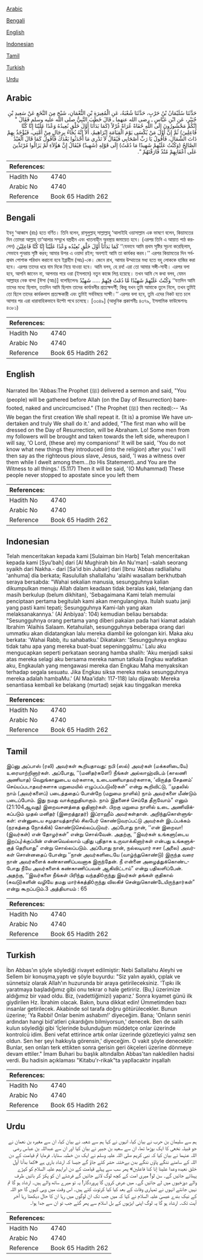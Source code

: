 [Arabic](#arabic)

[Bengali](#bengali)

[English](#english)

[Indonesian](#indonesian)

[Tamil](#tamil)

[Turkish](#turkish)

[Urdu](#urdu)

## Arabic


<div dir="rtl" lang="ar" style={{fontSize:'larger',backgroundColor:'#f8f9fa',padding:20}}>
حَدَّثَنَا سُلَيْمَانُ بْنُ حَرْبٍ، حَدَّثَنَا شُعْبَةُ، عَنِ الْمُغِيرَةِ بْنِ النُّعْمَانِ، شَيْخٍ مِنَ النَّخَعِ عَنْ سَعِيدِ بْنِ جُبَيْرٍ، عَنِ ابْنِ عَبَّاسٍ ـ رضى الله عنهما ـ قَالَ خَطَبَ النَّبِيُّ صلى الله عليه وسلم فَقَالَ ‏"‏ إِنَّكُمْ مَحْشُورُونَ إِلَى اللَّهِ حُفَاةً عُرَاةً غُرْلاً ‏(‏كَمَا بَدَأْنَا أَوَّلَ خَلْقٍ نُعِيدُهُ وَعْدًا عَلَيْنَا إِنَّا كُنَّا فَاعِلِينَ‏)‏ ثُمَّ إِنَّ أَوَّلَ مَنْ يُكْسَى يَوْمَ الْقِيَامَةِ إِبْرَاهِيمُ، أَلاَ إِنَّهُ يُجَاءُ بِرِجَالٍ مِنْ أُمَّتِي، فَيُؤْخَذُ بِهِمْ ذَاتَ الشِّمَالِ، فَأَقُولُ يَا رَبِّ أَصْحَابِي فَيُقَالُ لاَ تَدْرِي مَا أَحْدَثُوا بَعْدَكَ فَأَقُولُ كَمَا قَالَ الْعَبْدُ الصَّالِحُ ‏(‏وَكُنْتُ عَلَيْهِمْ شَهِيدًا مَا دُمْتُ‏)‏ إِلَى قَوْلِهِ ‏(‏شَهِيدٌ‏)‏ فَيُقَالُ إِنَّ هَؤُلاَءِ لَمْ يَزَالُوا مُرْتَدِّينَ عَلَى أَعْقَابِهِمْ مُنْذُ فَارَقْتَهُمْ ‏"‏‏.‏
</div>
<div style={{backgroundColor:'#f8f9fa',padding:20, marginBottom: 10}}><table> <thead> <tr> <th>References:</th> <th></th> </tr> </thead> <tbody><tr><td>Hadith No</td><td>4740</td></tr><tr><td>Arabic No</td><td>4740</td></tr><tr><td>Reference</td><td>Book 65 Hadith 262</td></tr></tbody></table></div>

## Bengali


<div dir="ltr" lang="bn" style={{fontSize:'larger',backgroundColor:'#f8f9fa',padding:20}}>
ইবনু ‘আব্বাস (রাঃ) হতে বর্ণিত। তিনি বলেন, রাসূলুল্লাহ্ সাল্লাল্লাহু ‘আলাইহি ওয়াসাল্লাম এক ভাষণে বলেন, কিয়ামতের দিন তোমরা আল্লাহ্ তা‘আলার সম্মুখে বস্ত্রহীন এবং খাতনাহীন অবস্থায় জমায়েত হবে। (এরপর তিনি এ আয়াত পাঠ করলেন) كَمَا بَدَأْنَآ أَوَّلَ خَلْقٍ نُعِيْدُه وَعْدًا عَلَيْنَآ إِنَّا كُنَّا فَاعِلِيْنَ ‘‘যেভাবে আমি প্রথম সৃষ্টির সূচনা করেছিলাম, সেভাবে পুনরায় সৃষ্টি করব; আমার উপর এ ওয়াদা রইল; অবশ্যই আমি তা কার্যকর করব।’’ এরপর কিয়ামতের দিন সর্বপ্রথম পোশাক পরিধান করানো হবে ইব্রাহীম (আঃ)-কে। জেনে রাখ, আমার উম্মাতের মধ্য হতে বহু লোককে হাজির করা হবে। এরপর তাদের ধরে বাম দিকে নিয়ে যাওয়া হবে। আমি বলব, হে রব! এরা তো আমার সঙ্গী-সাথী। এরপর বলা হবে, আপনি জানেন না, আপনার পরে ওরা (ইসলামে) নতুন কাজে লিপ্ত হয়েছে। তখন আমি সে কথা বলব, যেমন আল্লাহর নেক বান্দা [ঈসা (আঃ)] বলেছিলেনঃ وَكُنْتُ عَلَيْهِمْ شَهِيْدًا مَّا دُمْتُ فِيْهِمْ ..... شَهِيْدٌ ‘‘যতদিন আমি তাদের মধ্যে ছিলাম, ততদিন আমি ছিলাম তাদের কার্যাবলীর প্রত্যক্ষদর্শী; কিন্তু যখন তুমি আমাকে তুলে নিলে, তখন তুমিই তো ছিলে তাদের কার্যকলাপ প্রত্যক্ষকারী এবং তুমিই সর্ববিষয়ে সাক্ষী।’’ এরপর বলা হবে, তুমি এদের নিকট হতে চলে আসার পর এরা ধারাবাহিকভাবে উল্টো পথে চলেছে। [৩৩৪৯] (আধুনিক প্রকাশনীঃ ৪৩৭৯, ইসলামিক ফাউন্ডেশনঃ ৪৩৮১)
</div>
<div style={{backgroundColor:'#f8f9fa',padding:20, marginBottom: 10}}><table> <thead> <tr> <th>References:</th> <th></th> </tr> </thead> <tbody><tr><td>Hadith No</td><td>4740</td></tr><tr><td>Arabic No</td><td>4740</td></tr><tr><td>Reference</td><td>Book 65 Hadith 262</td></tr></tbody></table></div>

## English


<div dir="ltr" lang="en" style={{fontSize:'larger',backgroundColor:'#f8f9fa',padding:20}}>
Narrated Ibn 'Abbas:The Prophet (ﷺ) delivered a sermon and said, "You (people) will be gathered before Allah (on the Day of Resurrection) bare-footed, naked and uncircumcised." (The Prophet (ﷺ) then recited):-- 'As We began the first creation We shall repeat it. (It is) a promise We have undertaken and truly We shall do it.' and added, "The first man who will be dressed on the Day of Resurrection, will be Abraham. Lo! Some men from my followers will be brought and taken towards the left side, whereupon I will say, 'O Lord, (these are) my companions!' It will be said, 'You do not know what new things they introduced (into the religion) after you.' I will then say as the righteous pious slave, Jesus, said, 'I was a witness over them while I dwelt among them...(to His Statement)..and You are the Witness to all things.' (5.117) Then it will be said, '(O Muhammad) These people never stopped to apostate since you left them
</div>
<div style={{backgroundColor:'#f8f9fa',padding:20, marginBottom: 10}}><table> <thead> <tr> <th>References:</th> <th></th> </tr> </thead> <tbody><tr><td>Hadith No</td><td>4740</td></tr><tr><td>Arabic No</td><td>4740</td></tr><tr><td>Reference</td><td>Book 65 Hadith 262</td></tr></tbody></table></div>

## Indonesian


<div dir="ltr" lang="id" style={{fontSize:'larger',backgroundColor:'#f8f9fa',padding:20}}>
Telah menceritakan kepada kami [Sulaiman bin Harb] Telah menceritakan kepada kami [Syu'bah] dari [Al Mughirah bin An Nu'man] -salah seorang syaikh dari Nakha.- dari [Sa'id bin Jubair] dari [Ibnu 'Abbas radliallahu 'anhuma] dia berkata; Rasulullah shallallahu 'alaihi wasallam berkhutbah seraya bersabda: "Wahai sekalian manusia, sesungguhnya kalian dikumpulkan menuju Allah dalam keadaan tidak beralas kaki, telanjang dan masih berkulup (belum dikhitan), 'Sebagaimana Kami telah memulai penciptaan pertama begitulah kami akan mengulanginya. Itulah suatu janji yang pasti kami tepati; Sesungguhnya Kami-lah yang akan melaksanakannya.' (Al Anbiyaa': 104) kemudian beliau bersabda: "Sesungguhnya orang pertama yang diberi pakaian pada hari kiamat adalah Ibrahim 'Alaihis Salaam. Ketahuilah, sesungguhnya beberapa orang dari ummatku akan didatangkan lalu mereka diambil ke golongan kiri. Maka aku berkata: 'Wahai Rabb, itu sahabatku.' Dikatakan: 'Sesungguhnya engkau tidak tahu apa yang mereka buat-buat sepeninggalmu.' Lalu aku mengucapkan seperti perkataan seorang hamba shalih: 'Aku menjadi saksi atas mereka selagi aku bersama mereka namun tatkala Engkau wafatkan aku, Engkaulah yang mengawasi mereka dan Engkau Maha menyaksikan terhadap segala sesuatu. Jika Engkau siksa mereka maka sesungguhnya mereka adalah hambaMu.' (Al Maa'idah: 117-118) lalu dijawab: Mereka senantiasa kembali ke belakang (murtad) sejak kau tinggalkan mereka
</div>
<div style={{backgroundColor:'#f8f9fa',padding:20, marginBottom: 10}}><table> <thead> <tr> <th>References:</th> <th></th> </tr> </thead> <tbody><tr><td>Hadith No</td><td>4740</td></tr><tr><td>Arabic No</td><td>4740</td></tr><tr><td>Reference</td><td>Book 65 Hadith 262</td></tr></tbody></table></div>

## Tamil


<div dir="ltr" lang="ta" style={{fontSize:'larger',backgroundColor:'#f8f9fa',padding:20}}>
இப்னு அப்பாஸ் (ரலி) அவர்கள் கூறியதாவது: நபி (ஸல்) அவர்கள் (மக்களிடையே) உரையாற்றினார்கள். அப்போது, ‘‘(மனிதர்களே!) நீங்கள் அல்லாஹ்விடம் (காலணி அணியாத) வெறுங்காலுடைய வர்களாக, உடையணியாதவர்களாக, ‘விருத்த சேதனம்’ செய்யப்படாதவர்களாக மறுமையில் எழுப்பப்படுவீர்கள்” என்று கூறிவிட்டு, ‘‘முதலில் நாம் (அவர்களைப்) படைத்ததைப் போன்றே (மறுமை நாளில்) நாம் அவர்களை மீண்டும் படைப்போம். இது நமது வாக்குறுதியாகும். நாம் இதனைச் செய்தே தீருவோம்” எனும் (21:104ஆவது) இறைவசனத்தை ஓதினார்கள். பிறகு மறுமை நாளில் உடை அணிவிக்கப்படும் முதல் மனிதர் (இறைத்தூதர்) இப்ராஹீம் அவர்கள்தான். அறிந்துகொள்ளுங்கள்: என்னுடைய சமுதாயத்தாரில் சிலபேர் கொண்டுவரப்பட்டு அவர்கள் இடப்பக்கம் (நரகத்தை நோக்கிக்) கொண்டுசெல்லப்படுவர். அப்போது நான், ‘‘என் இறைவா! (இவர்கள்) என் தோழர்கள்” என்று சொல்வேன். அதற்கு, ‘‘இவர்கள் உங்களு(டைய இறப்பு)க்குப்பின் என்னவெல்லாம் புதிது புதிதாக உருவாக்கினார்கள் என்பது உங்களுக்குத் தெரியாது” என்று சொல்லப்படும். அப்போது நான், நல்லடியார் ஈசா (அலை) அவர்கள் சொன்னதைப் போன்று ‘‘நான் அவர்களிடையே (வாழ்ந்துகொண்டு) இருந்த வரை நான் அவர்களைக் கண்காணிப்பவனாக இருந்தேன். நீ என்னை அழைத்துக்கொண்டபோது நீயே அவர்களைக் கண்காணிப்பவன் ஆகிவிட்டாய்” என்று பதிலளிப்பேன். அதற்கு, ‘‘இவர்களை நீங்கள் பிரிந்து வந்ததிóருந்து இவர்கள் தங்கள் குதிகால் (சுவடு)களின் வழியே தமது மார்க்கத்திóருந்து விலகிச் சென்றுகொண்டேயிருந்தார்கள்” என்று கூறப்படும்.3 அத்தியாயம் : 65
</div>
<div style={{backgroundColor:'#f8f9fa',padding:20, marginBottom: 10}}><table> <thead> <tr> <th>References:</th> <th></th> </tr> </thead> <tbody><tr><td>Hadith No</td><td>4740</td></tr><tr><td>Arabic No</td><td>4740</td></tr><tr><td>Reference</td><td>Book 65 Hadith 262</td></tr></tbody></table></div>

## Turkish


<div dir="ltr" lang="tr" style={{fontSize:'larger',backgroundColor:'#f8f9fa',padding:20}}>
İbn Abbas'ın şöyle söylediği rivayet edilmiştir: Nebi Sallallahu Aleyhi ve Sellem bir konuşma,yaptı ve şöyle buyurdu: "Siz yalın ayaklı, çıplak ve sünnetsiz olarak Allah'ın huzurunda bir araya getirileceksiniz. 'Tıpkı ilk yaratmaya başladığımız gibi onu tekrar o hale getiririz. (Bu,) üzerimize aldığımız bir vaad oldu. Biz, (vadettiğimizi) yaparız.' Sonra kıyamet günü ilk giydirilen Hz. İbrahim olacak. Bakın, buna dikkat edin! Ümmetimden bazı insanlar getirilecek. Akabinde sol tarafa doğru götürülecekler. Bunun üzerine; 'Ya Rabbi! Onlar benim ashabım!' diyeceğim. Bana; 'Onların seniri ardından hangi bid'atleri çıkardığını bilmiyorsun,' denecek. Ben de salih kulun söylediği gibi 'İçlerinde bulunduğum müddetçe onlar üzerinde kontrolcü idim. Beni vefat ettirince artık onlar üzerinde gözetleyici yalnız sen oldun. Sen her şeyi hakkıyla görensin,' diyeceğim. O vakit şöyle denecektir: Bunlar, sen onları terk ettikten sonra gerisin geri ökçeleri üzerine dönmeye devam ettiler." İmam Buhari bu başlık altındaİbn Abbas'tan nakledilen hadisi verdi. Bu hadisin açıklaması "Kitabu'r-rikak"ta yapllacaktır inşallah
</div>
<div style={{backgroundColor:'#f8f9fa',padding:20, marginBottom: 10}}><table> <thead> <tr> <th>References:</th> <th></th> </tr> </thead> <tbody><tr><td>Hadith No</td><td>4740</td></tr><tr><td>Arabic No</td><td>4740</td></tr><tr><td>Reference</td><td>Book 65 Hadith 262</td></tr></tbody></table></div>

## Urdu


<div dir="rtl" lang="ur" style={{fontSize:'larger',backgroundColor:'#f8f9fa',padding:20}}>
ہم سے سلیمان بن حرب نے بیان کیا، انہوں نے کہا ہم سے شعبہ نے بیان کیا، ان سے مغیرہ بن نعمان نے جو قبیلہ نخعی کا ایک بوڑھا تھا، ان سے سعید بن جبیر نے بیان کیا اور ان سے عبداللہ بن عباس رضی اللہ عنہما نے بیان کیا کہ نبی کریم صلی اللہ علیہ وسلم نے ایک دن خطبہ سنایا۔ فرمایا تم قیامت کے دن اللہ کے سامنے ننگے پاؤں ننگے بدن بےختنہ حشر کئے جاؤ گے جیسا کہ ارشاد باری ہے «كما بدأنا أول خلق نعيده وعدا علينا إنا كنا فاعلين‏» پھر سب سے پہلے قیامت کے دن ابراہیم علیہ السلام کو کپڑے پہنائے جائیں گے۔ سن لو! میری امت کے کچھ لوگ لائے جائیں گے فرشتے ان کو پکڑ کر بائیں طرف والے دوزخیوں میں لے جائیں گے۔ میں عرض کروں گا پروردگار! یہ تو میرے ساتھ والے ہیں۔ ارشاد ہو گا تم نہیں جانتے انہوں نے تمہاری وفات کے بعد کیا کیا کرتوت کئے ہیں۔ اس وقت میں وہی کہوں گا جو اللہ کے نیک بندے عیسیٰ علیہ السلام نے کہا کہ میں جب تک ان لوگوں میں رہا ان کا حال دیکھتا رہا آخر آیت تک۔ ارشاد ہو گا یہ لوگ اپنی ایڑیوں کے بل اسلام سے پھر گئے جب تو ان سے جدا ہوا۔
</div>
<div style={{backgroundColor:'#f8f9fa',padding:20, marginBottom: 10}}><table> <thead> <tr> <th>References:</th> <th></th> </tr> </thead> <tbody><tr><td>Hadith No</td><td>4740</td></tr><tr><td>Arabic No</td><td>4740</td></tr><tr><td>Reference</td><td>Book 65 Hadith 262</td></tr></tbody></table></div>
